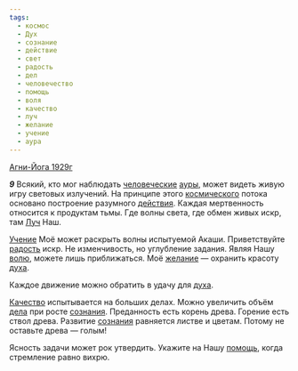 ```yaml
---
tags:
  - космос
  - Дух
  - сознание
  - действие
  - свет
  - радость
  - дел
  - человечество
  - помощь
  - воля
  - качество
  - луч
  - желание
  - учение
  - аура
---
```


[Агни-Йога 1929г](https://127.0.0.1:4002/agni/1929)

___9___
Всякий, кто мог наблюдать [человеческие](../../../tags/#человечество) [ауры](../../../tags/#аура), может видеть живую игру световых излучений. На принципе этого [космического](../../../tags/#космос) потока основано построение разумного [действия](../../../tags/#действие). Каждая мертвенность относится к продуктам тьмы. Где волны света, где обмен живых искр, там [Луч](../../../tags/#луч) Наш.   

[Учение](../../../tags/#учение) Моё может раскрыть волны испытуемой Акаши. Приветствуйте [радость](../../../tags/#радость) искр. Не изменчивость, но углубление задания. Являя Нашу [волю](../../../tags/#воля), можете лишь приближаться. Моё [желание](../../../tags/#желание) — охранить красоту [духа](../../../tags/#Дух).   

Каждое движение можно обратить в удачу для [духа](../../../tags/#Дух).   

[Качество](../../../tags/#качество) испытывается на больших делах. Можно увеличить объём [дела](../../../tags/#дел) при росте [сознания](../../../tags/#сознание). Преданность есть корень древа. Горение есть ствол древа. Развитие [сознания](../../../tags/#сознание) равняется листве и цветам. Потому не оставьте древа — голым!   

Ясность задачи может рок утвердить. Укажите на Нашу [помощь](../../../tags/#помощь), когда стремление равно вихрю.